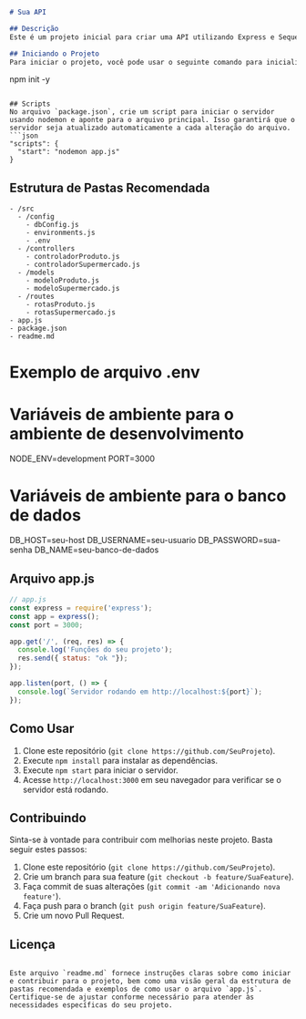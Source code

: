 ```markdown
# Sua API

## Descrição
Este é um projeto inicial para criar uma API utilizando Express e Sequelize.

## Iniciando o Projeto
Para iniciar o projeto, você pode usar o seguinte comando para inicializar o `package.json`:
```
npm init -y
```

## Scripts
No arquivo `package.json`, crie um script para iniciar o servidor usando nodemon e aponte para o arquivo principal. Isso garantirá que o servidor seja atualizado automaticamente a cada alteração do arquivo.
```json
"scripts": {
  "start": "nodemon app.js"
}
```

## Estrutura de Pastas Recomendada
```
- /src
  - /config
    - dbConfig.js
    - environments.js
    - .env
  - /controllers
    - controladorProduto.js
    - controladorSupermercado.js
  - /models
    - modeloProduto.js
    - modeloSupermercado.js
  - /routes
    - rotasProduto.js
    - rotasSupermercado.js
- app.js
- package.json
- readme.md
```

# Exemplo de arquivo .env

# Variáveis de ambiente para o ambiente de desenvolvimento
NODE_ENV=development
PORT=3000

# Variáveis de ambiente para o banco de dados
DB_HOST=seu-host
DB_USERNAME=seu-usuario
DB_PASSWORD=sua-senha
DB_NAME=seu-banco-de-dados


## Arquivo app.js
```javascript
// app.js
const express = require('express');
const app = express();
const port = 3000;

app.get('/', (req, res) => {
  console.log('Funções do seu projeto');
  res.send({ status: "ok "});
});

app.listen(port, () => {
  console.log(`Servidor rodando em http://localhost:${port}`);
});
```

## Como Usar
1. Clone este repositório (`git clone https://github.com/SeuProjeto`).
2. Execute `npm install` para instalar as dependências.
3. Execute `npm start` para iniciar o servidor.
4. Acesse `http://localhost:3000` em seu navegador para verificar se o servidor está rodando.

## Contribuindo
Sinta-se à vontade para contribuir com melhorias neste projeto. Basta seguir estes passos:
1. Clone este repositório (`git clone https://github.com/SeuProjeto`).
2. Crie um branch para sua feature (`git checkout -b feature/SuaFeature`).
3. Faça commit de suas alterações (`git commit -am 'Adicionando nova feature'`).
4. Faça push para o branch (`git push origin feature/SuaFeature`).
5. Crie um novo Pull Request.

## Licença
```

Este arquivo `readme.md` fornece instruções claras sobre como iniciar e contribuir para o projeto, bem como uma visão geral da estrutura de pastas recomendada e exemplos de como usar o arquivo `app.js`. Certifique-se de ajustar conforme necessário para atender às necessidades específicas do seu projeto.